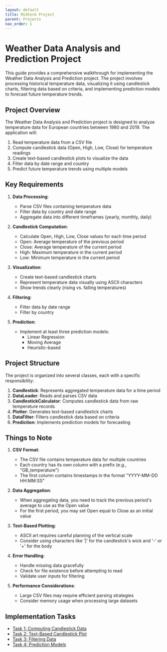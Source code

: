 ```yaml
---
layout: default
title: Midterm Project
parent: Projects
nav_order: 1
---
```


# Weather Data Analysis and Prediction Project

This guide provides a comprehensive walkthrough for implementing the Weather Data Analysis and Prediction project. The project involves processing historical temperature data, visualizing it using candlestick charts, filtering data based on criteria, and implementing prediction models to forecast future temperature trends.

## Project Overview

The Weather Data Analysis and Prediction project is designed to analyze temperature data for European countries between 1980 and 2019. The application will:

1. Read temperature data from a CSV file
2. Compute candlestick data (Open, High, Low, Close) for temperature readings
3. Create text-based candlestick plots to visualize the data
4. Filter data by date range and country
5. Predict future temperature trends using multiple models

## Key Requirements

1. **Data Processing**:
   - Parse CSV files containing temperature data
   - Filter data by country and date range
   - Aggregate data into different timeframes (yearly, monthly, daily)

2. **Candlestick Computation**:
   - Calculate Open, High, Low, Close values for each time period
   - Open: Average temperature of the previous period
   - Close: Average temperature of the current period
   - High: Maximum temperature in the current period
   - Low: Minimum temperature in the current period

3. **Visualization**:
   - Create text-based candlestick charts
   - Represent temperature data visually using ASCII characters
   - Show trends clearly (rising vs. falling temperatures)

4. **Filtering**:
   - Filter data by date range
   - Filter by country

5. **Prediction**:
   - Implement at least three prediction models:
     - Linear Regression
     - Moving Average
     - Heuristic-based

## Project Structure

The project is organized into several classes, each with a specific responsibility:

1. **Candlestick**: Represents aggregated temperature data for a time period
2. **DataLoader**: Reads and parses CSV data
3. **CandlestickCalculator**: Computes candlestick data from raw temperature records
4. **Plotter**: Generates text-based candlestick charts
5. **DataFilter**: Filters candlestick data based on criteria
6. **Prediction**: Implements prediction models for forecasting

## Things to Note

1. **CSV Format**:
   - The CSV file contains temperature data for multiple countries
   - Each country has its own column with a prefix (e.g., "GB_temperature")
   - The first column contains timestamps in the format "YYYY-MM-DD HH:MM:SS"

2. **Data Aggregation**:
   - When aggregating data, you need to track the previous period's average to use as the Open value
   - For the first period, you may set Open equal to Close as an initial value

3. **Text-Based Plotting**:
   - ASCII art requires careful planning of the vertical scale
   - Consider using characters like '\|' for the candlestick's wick and '-' or '+' for the body

4. **Error Handling**:
   - Handle missing data gracefully
   - Check for file existence before attempting to read
   - Validate user inputs for filtering

5. **Performance Considerations**:
   - Large CSV files may require efficient parsing strategies
   - Consider memory usage when processing large datasets

## Implementation Tasks

- [Task 1: Computing Candlestick Data](task1.html)
- [Task 2: Text-Based Candlestick Plot](task2.html)
- [Task 3: Filtering Data](task3.html)
- [Task 4: Prediction Models](task4.html)
